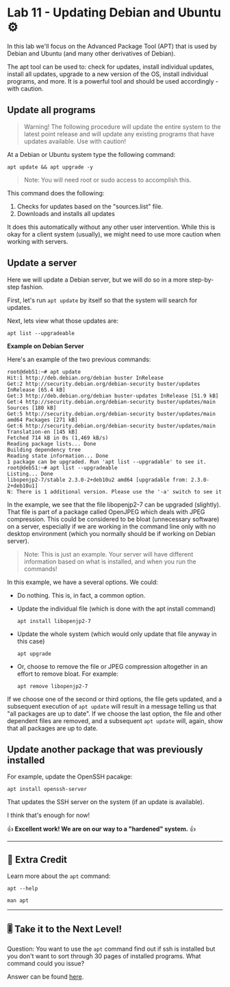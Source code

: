 # Lab 11 - Updating Debian and Ubuntu ⚙️

In this lab we'll focus on the Advanced Package Tool (APT) that is used by Debian and Ubuntu (and many other derivatives of Debian).

The apt tool can be used to: check for updates, install individual updates, install all updates, upgrade to a new version of the OS, install individual programs, and more. It is a powerful tool and should be used accordingly - with caution.

## Update all programs

> Warning! The following procedure will update the entire system to the latest point release and will update any existing programs that have updates available. Use with caution!

At a Debian or Ubuntu system type the following command:

```console
apt update && apt upgrade -y
```

> Note:	You will need root or sudo access to accomplish this.

This command does the following:

1. Checks for updates based on the "sources.list" file.
2. Downloads and installs all updates

It does this automatically without any other user intervention. While this is okay for a client system (usually), we might need to use more caution when working with servers. 

## Update a server

Here we will update a Debian server, but we will do so in a more step-by-step fashion.

First, let's run `apt update` by itself so that the system will search for updates.

Next, lets view what those updates are:

`apt list --upgradeable`

**Example on Debian Server**

Here's an example of the two previous commands:

```console
root@deb51:~# apt update
Hit:1 http://deb.debian.org/debian buster InRelease
Get:2 http://security.debian.org/debian-security buster/updates InRelease [65.4 kB]
Get:3 http://deb.debian.org/debian buster-updates InRelease [51.9 kB]
Get:4 http://security.debian.org/debian-security buster/updates/main Sources [180 kB]
Get:5 http://security.debian.org/debian-security buster/updates/main amd64 Packages [271 kB]
Get:6 http://security.debian.org/debian-security buster/updates/main Translation-en [145 kB]
Fetched 714 kB in 0s (1,469 kB/s)                              
Reading package lists... Done
Building dependency tree       
Reading state information... Done
1 package can be upgraded. Run 'apt list --upgradable' to see it.
root@deb51:~# apt list --upgradeable
Listing... Done
libopenjp2-7/stable 2.3.0-2+deb10u2 amd64 [upgradable from: 2.3.0-2+deb10u1]
N: There is 1 additional version. Please use the '-a' switch to see it
```

In the example, we see that the file libopenjp2-7 can be upgraded (slightly). That file is part of a package called OpenJPEG which deals with JPEG compression. This could be considered to be bloat (unnecessary software) on a server, especially if we are working in the command line only with no desktop environment (which you normally should be if working on Debian server). 

> Note: This is just an example. Your server will have different information based on what is installed, and when you run the commands!

In this example, we have a several options. We could:

- Do nothing. This is, in fact, a common option.

- Update the individual file (which is done with the apt install command)

	`apt install libopenjp2-7`

- Update the whole system (which would only update that file anyway in this case)

	`apt upgrade`

- Or, choose to remove the file or JPEG compression altogether in an effort to remove bloat. For example:

	`apt remove libopenjp2-7`

If we choose one of the second or third options, the file gets updated, and a subsequent execution of `apt update` will result in a message telling us that "all packages are up to date". If we choose the last option, the file and other dependent files are removed, and a subsequent `apt update` will, again, show that all packages are up to date.

## Update another package that was previously installed

For example, update the OpenSSH pacakge:

`apt install openssh-server`

That updates the SSH server on the system (if an update is available).

I think that's enough for now!

👍 **Excellent work! We are on our way to a "hardened" system.** 👍

---

## 📃 Extra Credit

Learn more about the `apt` command:

`apt --help`

`man apt`

---
## 🎚️ Take it to the Next Level!

Question: You want to use the `apt` command find out if ssh is installed but you don't want to sort through 30 pages of installed programs. What command could you issue?

Answer can be found [here](../../z-more-stuff/next-level-answers.md#lab-11).
